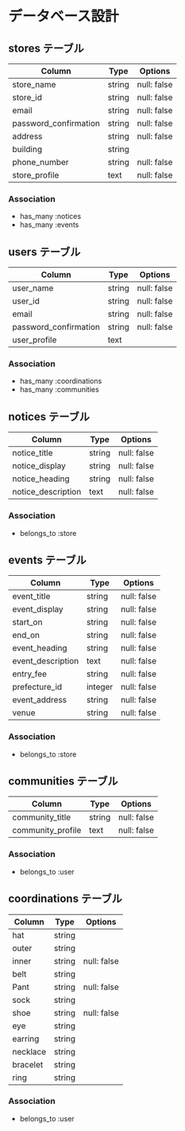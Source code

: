 # データベース設計

## stores テーブル
| Column                | Type   | Options     |
| --------------------- | ------ | ----------- |
| store_name            | string | null: false | <!-- 店舗名 -->
| store_id              | string | null: false | <!-- 店舗id -->
| email                 | string | null: false | <!-- メールアドレス -->
| password_confirmation | string | null: false | <!-- パスワード -->
| address               | string | null: false | <!-- 住所 -->
| building              | string |             | <!-- 建物名 -->
| phone_number          | string | null: false | <!-- 電話番号 -->
| store_profile         | text   | null: false | <!-- 店舗プロフィール -->

### Association
- has_many :notices
- has_many :events


## users テーブル
| Column                | Type   | Options     |
| --------------------- | ------ | ----------- |
| user_name             | string | null: false | <!-- ユーザー名 -->
| user_id               | string | null: false | <!-- ユーザーid -->
| email                 | string | null: false | <!-- メールアドレス -->
| password_confirmation | string | null: false | <!-- パスワード -->
| user_profile          | text   |             | <!-- ユーザープロフィール -->

### Association
- has_many :coordinations
- has_many :communities


## notices テーブル
| Column             | Type   | Options     |
| ------------------ | ------ | ----------- |
| notice_title       | string | null: false | <!-- お知らせ名 -->
| notice_display     | string | null: false | <!-- 表示/非表示 -->
| notice_heading     | string | null: false | <!-- お知らせ見出し -->
| notice_description | text   | null: false | <!-- お知らせ詳細 -->

### Association
- belongs_to :store


## events テーブル
| Column            | Type    | Options     |
| ----------------- | ------- | ------------|
| event_title       | string  | null: false | <!-- イベント名 -->
| event_display     | string  | null: false | <!-- 表示/非表示 -->
| start_on          | string  | null: false | <!-- イベント開催日 -->
| end_on            | string  | null: false | <!-- イベント終了日 -->
| event_heading     | string  | null: false | <!-- イベント見出し -->
| event_description | text    | null: false | <!-- イベント詳細 -->
| entry_fee         | string  | null: false | <!-- 入場料 -->
| prefecture_id     | integer | null: false | <!-- 都道府県 -->
| event_address     | string  | null: false | <!-- イベント住所 -->
| venue             | string  | null: false | <!-- イベント会場 -->

### Association
- belongs_to :store


## communities テーブル
| Column            | Type   | Options     |
| ----------------- | ------ | ----------- |
| community_title   | string | null: false | <!-- コミュニティ名 -->
| community_profile | text   | null: false | <!-- コミュニティプロフィール -->

### Association
- belongs_to :user


## coordinations テーブル
| Column   | Type   | Options     |
| -------- | ------ | ----------- |
| hat      | string |             | <!-- 帽子 -->
| outer    | string |             | <!-- アウター -->
| inner    | string | null: false | <!-- インナー -->
| belt     | string |             | <!-- ベルト -->
| Pant     | string | null: false | <!-- パンツ -->
| sock     | string |             | <!-- 靴下 -->
| shoe     | string | null: false | <!-- 靴 -->
| eye      | string |             | <!-- 眼鏡/サングラス -->
| earring  | string |             | <!-- ピアス/イヤリング -->
| necklace | string |             | <!-- ネックレス -->
| bracelet | string |             | <!-- ブレスレット -->
| ring     | string |             | <!-- 指輪 -->

### Association
- belongs_to :user